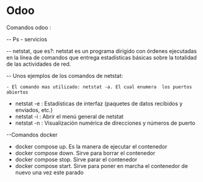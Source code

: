 # Odoo
Comandos odoo :

-- Ps - servicios


-- netstat, que es?: netstat es un programa dirigido con órdenes ejecutadas en la línea de comandos que entrega estadísticas básicas sobre la totalidad de las actividades de red.

-- Unos ejemplos de los comandos de netstat:

	- El comando mas utilizado: netstat -a. El cual enumera  los puertos abiertos
  - netstat -e : Estadísticas de interfaz (paquetes de datos recibidos y enviados, etc.)
  - netstat -i : Abrir el menú general de netstat
  - netstat -n : Visualización numérica de direcciones y números de puerto


--Comandos docker
   - docker compose up. Es la manera de ejecutar el contenedor 
   - docker compose down. Sirve para borrar el contenedor
   - docker compose stop. Sirve parar el contenedor
   - docker compose start. Sirve para poner en marcha el contenedor de nuevo una vez este parado
